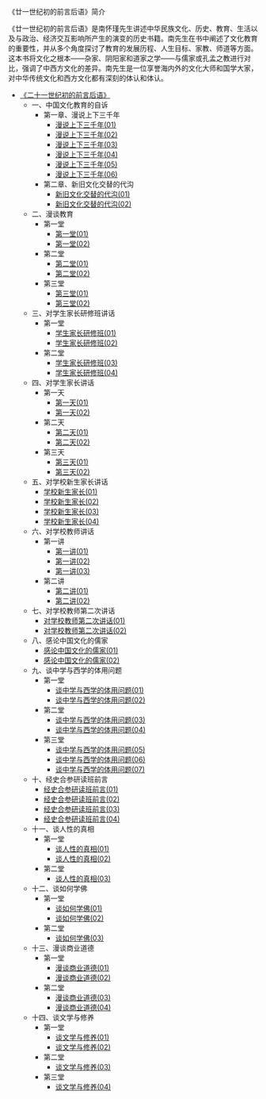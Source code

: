 《廿一世纪初的前言后语》简介

《廿一世纪初的前言后语》是南怀瑾先生讲述中华民族文化、历史、教育、生活以及与政治、经济交互影响所产生的演变的历史书籍。南先生在书中阐述了文化教育的重要性，并从多个角度探讨了教育的发展历程、人生目标、家教、师道等方面。这本书将文化之根本——杂家、阴阳家和道家之学——与儒家或孔孟之教进行对比，强调了中西方文化的差异。南先生是一位享誉海内外的文化大师和国学大家，对中华传统文化和西方文化都有深刻的体认和体认。

- [《二十一世纪初的前言后语》](杂文集/《二十一世纪初的前言后语》/《二十一世纪初的前言后语》.md)
  - 一、中国文化教育的自诉
  	- 第一章、漫说上下三千年
  		- [漫说上下三千年(01)](杂文集/《二十一世纪初的前言后语》/漫说上下三千年(01).md)
  		- [漫说上下三千年(02)](杂文集/《二十一世纪初的前言后语》/漫说上下三千年(02).md)
  		- [漫说上下三千年(03)](杂文集/《二十一世纪初的前言后语》/漫说上下三千年(03).md)
  		- [漫说上下三千年(04)](杂文集/《二十一世纪初的前言后语》/漫说上下三千年(04).md)
  		- [漫说上下三千年(05)](杂文集/《二十一世纪初的前言后语》/漫说上下三千年(05).md)
  		- [漫说上下三千年(06)](杂文集/《二十一世纪初的前言后语》/漫说上下三千年(06).md)
  	- 第二章、新旧文化交替的代沟
  		- [新旧文化交替的代沟(01)](杂文集/《二十一世纪初的前言后语》/新旧文化交替的代沟(01).md)
  		- [新旧文化交替的代沟(02)](杂文集/《二十一世纪初的前言后语》/新旧文化交替的代沟(02).md)
  - 二、漫谈教育
  	- 第一堂
  		- [第一堂(01)](杂文集/《二十一世纪初的前言后语》/第一堂(01).md)
  		- [第一堂(02)](杂文集/《二十一世纪初的前言后语》/第一堂(02).md)
  	- 第二堂
  		- [第二堂(01)](杂文集/《二十一世纪初的前言后语》/第二堂(01).md)
  		- [第二堂(02)](杂文集/《二十一世纪初的前言后语》/第二堂(02).md)
  	- 第三堂
  		- [第三堂(01)](杂文集/《二十一世纪初的前言后语》/第三堂(01).md)
  		- [第三堂(02)](杂文集/《二十一世纪初的前言后语》/第三堂(02).md)
  - 三、对学生家长研修班讲话
  	- 第一堂
  		- [学生家长研修班(01)](杂文集/《二十一世纪初的前言后语》/学生家长研修班(01).md)
  		- [学生家长研修班(02)](杂文集/《二十一世纪初的前言后语》/学生家长研修班(02).md)
  	- 第二堂
  		- [学生家长研修班(03)](杂文集/《二十一世纪初的前言后语》/学生家长研修班(03).md)
  		- [学生家长研修班(04)](杂文集/《二十一世纪初的前言后语》/学生家长研修班(04).md)
  - 四、对学生家长讲话
  	- 第一天
  		- [第一天(01)](杂文集/《二十一世纪初的前言后语》/第一天(01).md)
  		- [第一天(02)](杂文集/《二十一世纪初的前言后语》/第一天(02).md)
  	- 第二天
  		- [第二天(01)](杂文集/《二十一世纪初的前言后语》/第二天(01).md)
  		- [第二天(02)](杂文集/《二十一世纪初的前言后语》/第二天(02).md)
  	- 第三天
  		- [第三天(01)](杂文集/《二十一世纪初的前言后语》/第三天(01).md)
  		- [第三天(02)](杂文集/《二十一世纪初的前言后语》/第三天(02).md)
  - 五、对学校新生家长讲话
  	- [学校新生家长(01)](杂文集/《二十一世纪初的前言后语》/学校新生家长(01).md)
  	- [学校新生家长(02)](杂文集/《二十一世纪初的前言后语》/学校新生家长(02).md)
  	- [学校新生家长(03)](杂文集/《二十一世纪初的前言后语》/学校新生家长(03).md)
  	- [学校新生家长(04)](杂文集/《二十一世纪初的前言后语》/学校新生家长(04).md)
  - 六、对学校教师讲话	
  	- 第一讲
  		- [第一讲(01)](杂文集/《二十一世纪初的前言后语》/第一讲(01).md)
  		- [第一讲(02)](杂文集/《二十一世纪初的前言后语》/第一讲(02).md)
  		- [第一讲(03)](杂文集/《二十一世纪初的前言后语》/第一讲(03).md)
  	- 第二讲
  		- [第二讲(01)](杂文集/《二十一世纪初的前言后语》/第二讲(01).md)
  		- [第二讲(02)](杂文集/《二十一世纪初的前言后语》/第二讲(02).md)
  - 七、对学校教师第二次讲话
  	- [对学校教师第二次讲话(01)](杂文集/《二十一世纪初的前言后语》/对学校教师第二次讲话(01).md)
  	- [对学校教师第二次讲话(02)](杂文集/《二十一世纪初的前言后语》/对学校教师第二次讲话(02).md)
  - 八、感论中国文化的儒家
  	- [感论中国文化的儒家(01)](杂文集/《二十一世纪初的前言后语》/感论中国文化的儒家(01).md)
  	- [感论中国文化的儒家(02)](杂文集/《二十一世纪初的前言后语》/感论中国文化的儒家(02).md)
  - 九、谈中学与西学的体用问题
  	- 第一堂
  		- [谈中学与西学的体用问题(01)](杂文集/《二十一世纪初的前言后语》/谈中学与西学的体用问题(01).md)
  		- [谈中学与西学的体用问题(02)](杂文集/《二十一世纪初的前言后语》/谈中学与西学的体用问题(02).md)
  	- 第二堂
  		- [谈中学与西学的体用问题(03)](杂文集/《二十一世纪初的前言后语》/谈中学与西学的体用问题(03).md)
  		- [谈中学与西学的体用问题(04)](杂文集/《二十一世纪初的前言后语》/谈中学与西学的体用问题(04).md)
  	- 第三堂
  		- [谈中学与西学的体用问题(05)](杂文集/《二十一世纪初的前言后语》/谈中学与西学的体用问题(05).md)
  		- [谈中学与西学的体用问题(06)](杂文集/《二十一世纪初的前言后语》/谈中学与西学的体用问题(06).md)
  		- [谈中学与西学的体用问题(07)](杂文集/《二十一世纪初的前言后语》/谈中学与西学的体用问题(07).md)
  - 十、经史合参研读班前言
  	- [经史合参研读班前言(01)](杂文集/《二十一世纪初的前言后语》/经史合参研读班前言(01).md)
  	- [经史合参研读班前言(02)](杂文集/《二十一世纪初的前言后语》/经史合参研读班前言(02).md)
  	- [经史合参研读班前言(03)](杂文集/《二十一世纪初的前言后语》/经史合参研读班前言(03).md)
  	- [经史合参研读班前言(04)](杂文集/《二十一世纪初的前言后语》/经史合参研读班前言(04).md)
  - 十一、谈人性的真相
  	- 第一堂
  		- [谈人性的真相(01)](杂文集/《二十一世纪初的前言后语》/谈人性的真相(01).md)
  		- [谈人性的真相(02)](杂文集/《二十一世纪初的前言后语》/谈人性的真相(02).md)
  	- 第二堂
  		- [谈人性的真相(03)](杂文集/《二十一世纪初的前言后语》/谈人性的真相(03).md)
  - 十二、谈如何学佛
  	- 第一堂
  		- [谈如何学佛(01)](杂文集/《二十一世纪初的前言后语》/谈如何学佛(01).md)
  		- [谈如何学佛(02)](杂文集/《二十一世纪初的前言后语》/谈如何学佛(02).md)
  	- 第二堂
  		- [谈如何学佛(03)](杂文集/《二十一世纪初的前言后语》/谈如何学佛(03).md)
  - 十三、漫谈商业道德
  	- 第一堂
  		- [漫谈商业道德(01)](杂文集/《二十一世纪初的前言后语》/漫谈商业道德(01).md)
  		- [漫谈商业道德(02)](杂文集/《二十一世纪初的前言后语》/漫谈商业道德(02).md)
  	- 第二堂
  		- [漫谈商业道德(03)](杂文集/《二十一世纪初的前言后语》/漫谈商业道德(03).md)
  		- [漫谈商业道德(04)](杂文集/《二十一世纪初的前言后语》/漫谈商业道德(04).md)
  - 十四、谈文学与修养
  	- 第一堂
  		- [谈文学与修养(01)](杂文集/《二十一世纪初的前言后语》/谈文学与修养(01).md)
  		- [谈文学与修养(02)](杂文集/《二十一世纪初的前言后语》/谈文学与修养(02).md)
  	- 第二堂
  		- [谈文学与修养(03)](杂文集/《二十一世纪初的前言后语》/谈文学与修养(03).md)
  	- 第三堂
  		- [谈文学与修养(04)](杂文集/《二十一世纪初的前言后语》/谈文学与修养(04).md)



